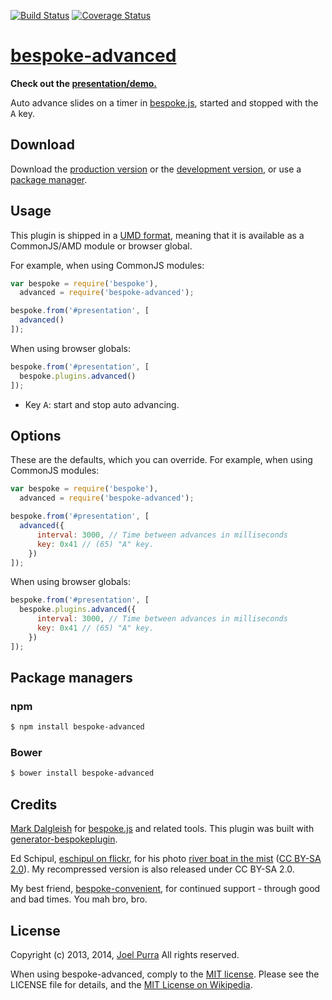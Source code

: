 [![Build Status](https://secure.travis-ci.org/joelpurra/bespoke-advanced.png?branch=master)](https://travis-ci.org/joelpurra/bespoke-advanced) [![Coverage Status](https://coveralls.io/repos/joelpurra/bespoke-advanced/badge.png)](https://coveralls.io/r/joelpurra/bespoke-advanced)

# [bespoke-advanced](https://github.com/joelpurra/bespoke-advanced)

**Check out the [presentation/demo.](https://joelpurra.github.io/bespoke-advanced/demo/)**

Auto advance slides on a timer in [bespoke.js][bespoke.js], started and stopped with the <kbd>A</kbd> key.

## Download

Download the [production version][min] or the [development version][max], or use a [package manager](#package-managers).

[min]: https://raw.github.com/joelpurra/bespoke-advanced/master/dist/bespoke-advanced.min.js
[max]: https://raw.github.com/joelpurra/bespoke-advanced/master/dist/bespoke-advanced.js

## Usage

This plugin is shipped in a [UMD format](https://github.com/umdjs/umd), meaning that it is available as a CommonJS/AMD module or browser global.

For example, when using CommonJS modules:

```js
var bespoke = require('bespoke'),
  advanced = require('bespoke-advanced');

bespoke.from('#presentation', [
  advanced()
]);
```

When using browser globals:

```js
bespoke.from('#presentation', [
  bespoke.plugins.advanced()
]);
```

- Key <kbd>A</kbd>: start and stop auto advancing.

## Options

These are the defaults, which you can override.
For example, when using CommonJS modules:

```js
var bespoke = require('bespoke'),
  advanced = require('bespoke-advanced');

bespoke.from('#presentation', [
  advanced({
      interval: 3000, // Time between advances in milliseconds
      key: 0x41 // (65) "A" key.
    })
]);
```

When using browser globals:

```js
bespoke.from('#presentation', [
  bespoke.plugins.advanced({
      interval: 3000, // Time between advances in milliseconds
      key: 0x41 // (65) "A" key.
    })
]);
```


## Package managers

### npm

```bash
$ npm install bespoke-advanced
```

### Bower

```bash
$ bower install bespoke-advanced
```

## Credits

[Mark Dalgleish](https://markdalgleish.com/) for [bespoke.js][bespoke.js] and related tools. This plugin was built with [generator-bespokeplugin](https://github.com/markdalgleish/generator-bespokeplugin).

Ed Schipul, [eschipul on flickr](https://secure.flickr.com/photos/eschipul/), for his photo [river boat in the mist](https://secure.flickr.com/photos/eschipul/3133923970/) ([CC BY-SA 2.0](https://creativecommons.org/licenses/by-sa/2.0/)). My recompressed version is also released under CC BY-SA 2.0.

My best friend, [bespoke-convenient](https://github.com/joelpurra/bespoke-convenient), for continued support - through good and bad times. You mah bro, bro.


## License

Copyright (c) 2013, 2014, [Joel Purra](https://joelpurra.com/) All rights reserved.

When using bespoke-advanced, comply to the [MIT license](https://joelpurra.mit-license.org/2013-2014). Please see the LICENSE file for details, and the [MIT License on Wikipedia](https://en.wikipedia.org/wiki/MIT_License).

[bespoke.js]: https://github.com/markdalgleish/bespoke.js
[default-events]: https://github.com/markdalgleish/bespoke.js#events
